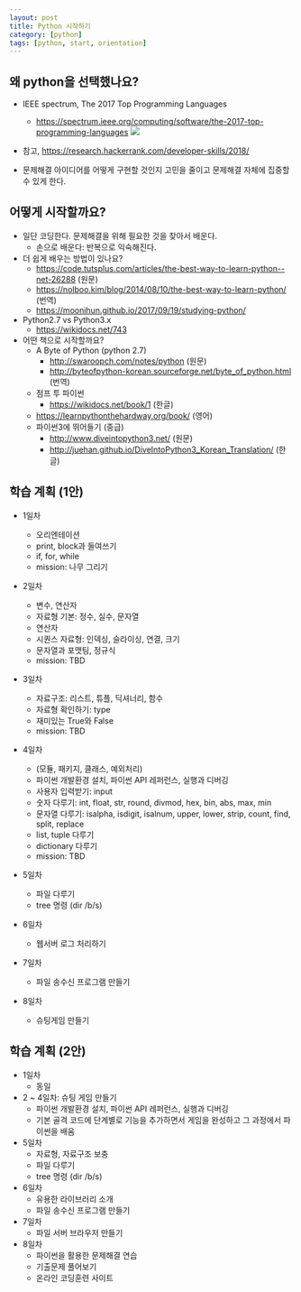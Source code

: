 ```yaml
---
layout: post
title: Python 시작하기
category: [python]
tags: [python, start, orientation]
---
```


## 왜 python을 선택했나요?

* IEEE spectrum, The 2017 Top Programming Languages
  - https://spectrum.ieee.org/computing/software/the-2017-top-programming-languages
  ![](https://spectrum.ieee.org/image/MjkyNzIzNQ.jpeg)

* 참고, https://research.hackerrank.com/developer-skills/2018/
* 문제해결 아이디어를 어떻게 구현할 것인지 고민을 줄이고 문제해결 자체에 집중할 수 있게 한다.

## 어떻게 시작할까요?

* 일단 코딩한다. 문제해결을 위해 필요한 것을 찾아서 배운다.
  - 손으로 배운다: 반복으로 익숙해진다.
* 더 쉽게 배우는 방법이 있나요?
  - https://code.tutsplus.com/articles/the-best-way-to-learn-python--net-26288 (원문)
  - https://nolboo.kim/blog/2014/08/10/the-best-way-to-learn-python/ (번역)
  - https://moonihun.github.io/2017/09/19/studying-python/
* Python2.7 vs Python3.x
  - https://wikidocs.net/743
* 어떤 책으로 시작할까요?
  - A Byte of Python (python 2.7)
    * http://swaroopch.com/notes/python (원문)
    * http://byteofpython-korean.sourceforge.net/byte_of_python.html (번역)
  - 점프 투 파이썬
    * https://wikidocs.net/book/1 (한글)
  - https://learnpythonthehardway.org/book/ (영어)
  - 파이썬3에 뛰어들기 (중급)
    * http://www.diveintopython3.net/ (원문)
    * http://juehan.github.io/DiveIntoPython3_Korean_Translation/ (한글)

## 학습 계획 (1안)

* 1일차
  - 오리엔테이션
  - print, block과 들여쓰기
  - if, for, while
  - mission: 나무 그리기
* 2일차
  - 변수, 연산자
  - 자료형 기본: 정수, 실수, 문자열
  - 연산자
  - 시퀀스 자료형: 인덱싱, 슬라이싱, 연결, 크기
  - 문자열과 포맷팅, 정규식
  - mission: TBD
* 3일차
  - 자료구조: 리스트, 튜플, 딕셔너리, 함수
  - 자료형 확인하기: type
  - 재미있는 True와 False
  - mission: TBD
* 4일차
  - (모듈, 패키지, 클래스, 예외처리)
  - 파이썬 개발환경 설치, 파이썬 API 레퍼런스, 실행과 디버깅
  - 사용자 입력받기: input
  - 숫자 다루기: int, float, str, round, divmod, hex, bin, abs, max, min
  - 문자열 다루기: isalpha, isdigit, isalnum, upper, lower, strip, count, find, split, replace
  - list, tuple 다루기
  - dictionary 다루기
  - mission: TBD

* 5일차
  - 파일 다루기
  - tree 명령 (dir /b/s)
* 6일차
  - 웹서버 로그 처리하기
* 7일차
  - 파일 송수신 프로그램 만들기
* 8일차
  - 슈팅게임 만들기

## 학습 계획 (2안)

* 1일차
  - 동일
* 2 ~ 4일차: 슈팅 게임 만들기
  - 파이썬 개발환경 설치, 파이썬 API 레퍼런스, 실행과 디버깅
  - 기본 골격 코드에 단계별로 기능을 추가하면서 게임을 완성하고 그 과정에서 파이썬을 배움
* 5일차
  - 자료형, 자료구조 보충
  - 파일 다루기
  - tree 명령 (dir /b/s)
* 6일차
  - 유용한 라이브러리 소개
  - 파일 송수신 프로그램 만들기
* 7일차
  - 파일 서버 브라우저 만들기
* 8일차
  - 파이썬을 활용한 문제해결 연습
  - 기출문제 풀어보기
  - 온라인 코딩훈련 사이트
